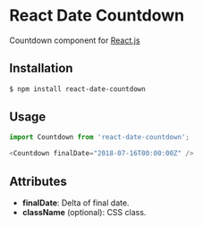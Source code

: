 React Date Countdown
==============

Countdown component for [React.js](http://facebook.github.io/react/)

Installation
------------

```sh
$ npm install react-date-countdown
```

Usage
-----

```javascript
import Countdown from 'react-date-countdown';

<Countdown finalDate="2018-07-16T00:00:00Z" />
```



Attributes
----------

- **finalDate**: Delta of final date.
- **className** (optional): CSS class.
